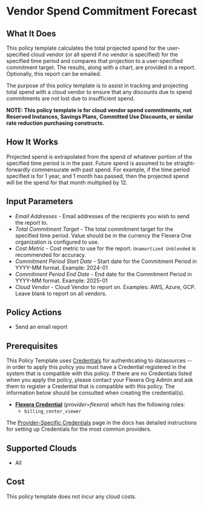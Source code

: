 # Vendor Spend Commitment Forecast

## What It Does

This policy template calculates the total projected spend for the user-specified cloud vendor (or all spend if no vendor is specified) for the specified time period and compares that projection to a user-specified commitment target. The results, along with a chart, are provided in a report. Optionally, this report can be emailed.

The purpose of this policy template is to assist in tracking and projecting total spend with a cloud vendor to ensure that any discounts due to spend commitments are not lost due to insufficient spend.

**NOTE: This policy template is for cloud vendor spend commitments, not Reserved Instances, Savings Plans, Committed Use Discounts, or similar rate reduction purchasing constructs.**

## How It Works

Projected spend is extrapolated from the spend of whatever portion of the specified time period is in the past. Future spend is assumed to be straight-forwardly commensurate with past spend. For example, if the time period specified is for 1 year, and 1 month has passed, then the projected spend will be the spend for that month multiplied by 12.

## Input Parameters

- *Email Addresses* - Email addresses of the recipients you wish to send the report to.
- *Total Commitment Target* - The total commitment target for the specified time period. Value should be in the currency the Flexera One organization is configured to use.
- *Cost Metric* - Cost metric to use for the report. `Unamortized Unblended` is recommended for accuracy.
- *Commitment Period Start Date* - Start date for the Commitment Period in YYYY-MM format. Example: 2024-01
- *Commitment Period End Date* - End date for the Commitment Period in YYYY-MM format. Example: 2025-01
- *Cloud Vendor* - Cloud Vendor to report on. Examples: AWS, Azure, GCP. Leave blank to report on all vendors.

## Policy Actions

- Send an email report

## Prerequisites

This Policy Template uses [Credentials](https://docs.flexera.com/flexera/EN/Automation/ManagingCredentialsExternal.htm) for authenticating to datasources -- in order to apply this policy you must have a Credential registered in the system that is compatible with this policy. If there are no Credentials listed when you apply the policy, please contact your Flexera Org Admin and ask them to register a Credential that is compatible with this policy. The information below should be consulted when creating the credential(s).

- [**Flexera Credential**](https://docs.flexera.com/flexera/EN/Automation/ProviderCredentials.htm) (*provider=flexera*) which has the following roles:
  - `billing_center_viewer`

The [Provider-Specific Credentials](https://docs.flexera.com/flexera/EN/Automation/ProviderCredentials.htm) page in the docs has detailed instructions for setting up Credentials for the most common providers.

## Supported Clouds

- All

## Cost

This policy template does not incur any cloud costs.
